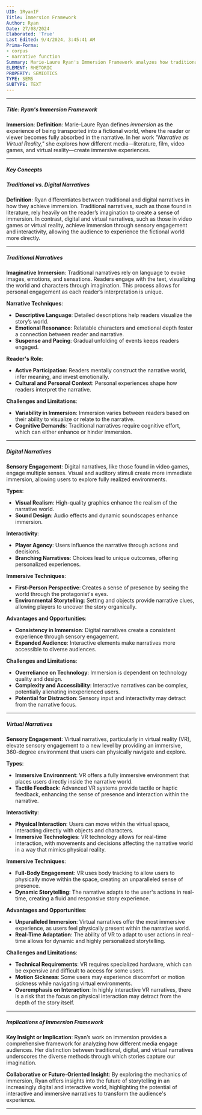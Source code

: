 ```yaml
---
UID: 1RyanIF
Title: Immersion Framework
Author: Ryan
Date: 27/08/2024
Elaborated: 'True'
Last Edited: 9/4/2024, 3:45:41 AM
Prima-Forma:
- corpus
- narrative function
Summary: Marie-Laure Ryan's Immersion Framework analyzes how traditional and digital narratives create immersive experiences, highlighting the role of sensory engagement, interactivity, and narrative techniques in transporting readers or viewers into fictional worlds.
ELEMENT: RHETORIC
PROPERTY: SEMIOTICS
TYPE: SEMS
SUBTYPE: TEXT
---
```


---

##### Title: **Ryan's Immersion Framework**

**Immersion**:
   **Definition**: Marie-Laure Ryan defines *immersion* as the experience of being transported into a fictional world, where the reader or viewer becomes fully absorbed in the narrative. In her work *"Narrative as Virtual Reality,"* she explores how different media—literature, film, video games, and virtual reality—create immersive experiences.

---

##### Key Concepts

##### Traditional vs. Digital Narratives

**Definition**:
   Ryan differentiates between traditional and digital narratives in how they achieve immersion. Traditional narratives, such as those found in literature, rely heavily on the reader’s imagination to create a sense of immersion. In contrast, digital and virtual narratives, such as those in video games or virtual reality, achieve immersion through sensory engagement and interactivity, allowing the audience to experience the fictional world more directly.

---

##### Traditional Narratives

**Imaginative Immersion**:
   Traditional narratives rely on language to evoke images, emotions, and sensations. Readers engage with the text, visualizing the world and characters through imagination. This process allows for personal engagement as each reader’s interpretation is unique.

**Narrative Techniques**:
   - **Descriptive Language**: Detailed descriptions help readers visualize the story’s world.
   - **Emotional Resonance**: Relatable characters and emotional depth foster a connection between reader and narrative.
   - **Suspense and Pacing**: Gradual unfolding of events keeps readers engaged.

**Reader's Role**:
   - **Active Participation**: Readers mentally construct the narrative world, infer meaning, and invest emotionally.
   - **Cultural and Personal Context**: Personal experiences shape how readers interpret the narrative.

**Challenges and Limitations**:
   - **Variability in Immersion**: Immersion varies between readers based on their ability to visualize or relate to the narrative.
   - **Cognitive Demands**: Traditional narratives require cognitive effort, which can either enhance or hinder immersion.

---

##### Digital Narratives

**Sensory Engagement**:
   Digital narratives, like those found in video games, engage multiple senses. Visual and auditory stimuli create more immediate immersion, allowing users to explore fully realized environments.

**Types**:
   - **Visual Realism**: High-quality graphics enhance the realism of the narrative world.
   - **Sound Design**: Audio effects and dynamic soundscapes enhance immersion.

**Interactivity**:
   - **Player Agency**: Users influence the narrative through actions and decisions.
   - **Branching Narratives**: Choices lead to unique outcomes, offering personalized experiences.

**Immersive Techniques**:
   - **First-Person Perspective**: Creates a sense of presence by seeing the world through the protagonist's eyes.
   - **Environmental Storytelling**: Setting and objects provide narrative clues, allowing players to uncover the story organically.

**Advantages and Opportunities**:
   - **Consistency in Immersion**: Digital narratives create a consistent experience through sensory engagement.
   - **Expanded Audience**: Interactive elements make narratives more accessible to diverse audiences.

**Challenges and Limitations**:
   - **Overreliance on Technology**: Immersion is dependent on technology quality and design.
   - **Complexity and Accessibility**: Interactive narratives can be complex, potentially alienating inexperienced users.
   - **Potential for Distraction**: Sensory input and interactivity may detract from the narrative focus.

---

##### Virtual Narratives

**Sensory Engagement**:
   Virtual narratives, particularly in virtual reality (VR), elevate sensory engagement to a new level by providing an immersive, 360-degree environment that users can physically navigate and explore.

**Types**:
   - **Immersive Environment**: VR offers a fully immersive environment that places users directly inside the narrative world.
   - **Tactile Feedback**: Advanced VR systems provide tactile or haptic feedback, enhancing the sense of presence and interaction within the narrative.

**Interactivity**:
   - **Physical Interaction**: Users can move within the virtual space, interacting directly with objects and characters.
   - **Immersive Technologies**: VR technology allows for real-time interaction, with movements and decisions affecting the narrative world in a way that mimics physical reality.

**Immersive Techniques**:
   - **Full-Body Engagement**: VR uses body tracking to allow users to physically move within the space, creating an unparalleled sense of presence.
   - **Dynamic Storytelling**: The narrative adapts to the user's actions in real-time, creating a fluid and responsive story experience.

**Advantages and Opportunities**:
   - **Unparalleled Immersion**: Virtual narratives offer the most immersive experience, as users feel physically present within the narrative world.
   - **Real-Time Adaptation**: The ability of VR to adapt to user actions in real-time allows for dynamic and highly personalized storytelling.

**Challenges and Limitations**:
   - **Technical Requirements**: VR requires specialized hardware, which can be expensive and difficult to access for some users.
   - **Motion Sickness**: Some users may experience discomfort or motion sickness while navigating virtual environments.
   - **Overemphasis on Interaction**: In highly interactive VR narratives, there is a risk that the focus on physical interaction may detract from the depth of the story itself.

---

##### Implications of Immersion Framework

**Key Insight or Implication**:
   Ryan’s work on immersion provides a comprehensive framework for analyzing how different media engage audiences. Her distinction between traditional, digital, and virtual narratives underscores the diverse methods through which stories capture our imagination.

**Collaborative or Future-Oriented Insight**:
   By exploring the mechanics of immersion, Ryan offers insights into the future of storytelling in an increasingly digital and interactive world, highlighting the potential of interactive and immersive narratives to transform the audience's experience.

---
